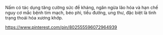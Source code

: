 Nấm có tác dụng tăng cường sức đề kháng, ngăn ngừa lão hóa và hạn chế nguy cơ mắc bệnh tim mạch, béo phì, tiểu đường, ung thư, đặc biệt là tình trạng thoái hóa xương khớp. 



https://www.pinterest.com/pin/802555596072964939
